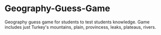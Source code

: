 # Geography-Guess-Game
Geography guess game for students to test students knowledge. Game includes just Turkey's mountains, plain, provincess, leaks, plateaus, rivers.
